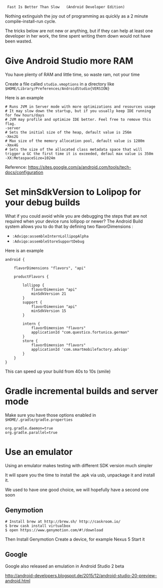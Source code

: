 
     Fast Is Better Than Slow   (Android Developer Edition)
     

Nothing extinguish the joy out of programming as quickly as a 2 minute compile-install-run cycle.

The tricks below are not new or anything, but if they can help at least one developer
in her work, the time spent writing them down would not have been wasted.


Give Android Studio more RAM
========

You have plenty of RAM and little time, so waste ram, not your time

Create a file called `studio.vmoptions` in a directory like `$HOME/Library/Preferences/AndroidStudio{VERSION}`

Here is an example

``` 
# Runs JVM in Server mode with more optimizations and resources usage
# It may slow down the startup, but if you usually keep IDE running for few hours/days
# JVM may profile and optimize IDE better. Feel free to remove this flag.
-server
# Sets the initial size of the heap, default value is 256m
-Xms2G
# Max size of the memory allocation pool, default value is 1280m
-Xmx4G
# Sets the size of the allocated class metadata space that will trigger a GC the first time it is exceeded, defaul max value is 350m 
-XX:MetaspaceSize=1024m
```

Reference: https://sites.google.com/a/android.com/tools/tech-docs/configuration

 
 
Set minSdkVersion to Lolipop for your debug builds
========

What if you could avoid while you are debugging the steps that are not required when your device runs lollipop or newer?
The Android Build system allows you to do that by defining two flavorDimensions :

- `:Adviqo:assembleInternLollipopAlpha`
- `:Adviqo:assembleStoreSupportDebug`

 
Here is an example
 
``` 
android {

    flavorDimensions "flavors", "api"

    productFlavors {

        lollipop {
            flavorDimension "api"
            minSdkVersion 21
        }
        support {
            flavorDimension "api"
            minSdkVersion 15
        }

        intern {
            flavorDimension "flavors"
            applicationId "com.questico.fortunica.german"
        }
        store {
            flavorDimension "flavors"
            applicationId 'com.smartmobilefactory.adviqo'
        }
    }
}
```
 
This can speed up your build from 40s to 10s (smile)

 
 
Gradle incremental builds and server mode
========


Make sure you have those options enabled in `$HOME/.gradle/gradle.properties`
 
 
```
org.gradle.daemon=true
org.gradle.parallel=true
```

 
Use an emulator
======

Using an emulator makes testing with different SDK version much simpler
 
It will spare you the time to install the .apk via usb, unpackage it and install it.

We used to have one good choice, we will hopefully have a second one soon

 
Genymotion
-----

```
# Install brew at http://brew.sh/ http://caskroom.io/
$ brew cask install virtualbox
$ open https://www.genymotion.com/#!/download
```
 
Then 
Install Genymotion
Create a device, for example Nexus 5
Start it


Google
-------

Google also released an emulation in Android Studio 2 beta

http://android-developers.blogspot.de/2015/12/android-studio-20-preview-android.html